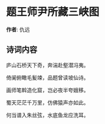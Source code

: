 # 题王师尹所藏三峡图

**作者**: 仇远

## 诗词内容

庐山石桥天下奇，奔湍赴壑潜冯夷。

倚阑俯瞰毛髪竦，品题曾读坡仙诗。

画师笔斡造化窟，岂必夜半夸娥移。

蜀天茫茫千万里，仿佛猿声亦如此。

何当谱入朱丝弦，水底鱼龙应洗耳。

